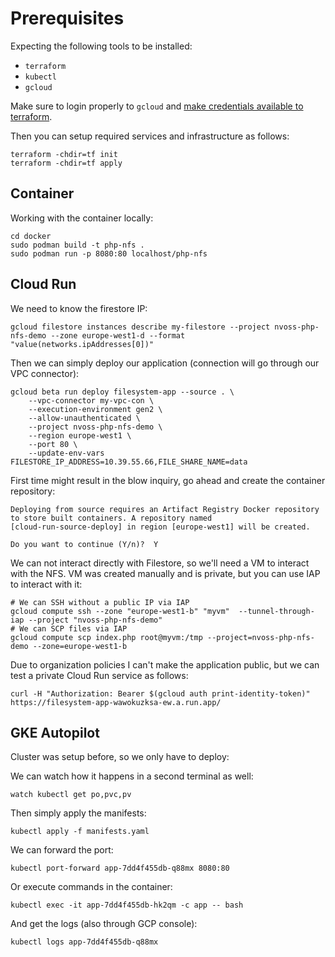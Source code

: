 # Prerequisites

Expecting the following tools to be installed:
* `terraform`
* `kubectl`
* `gcloud`

Make sure to login properly to `gcloud` and [make credentials available to terraform](https://registry.terraform.io/providers/hashicorp/google/latest/docs/guides/getting_started#configuring-the-provider).

Then you can setup required services and infrastructure as follows:
```
terraform -chdir=tf init
terraform -chdir=tf apply
```

## Container

Working with the container locally:

```
cd docker
sudo podman build -t php-nfs .
sudo podman run -p 8080:80 localhost/php-nfs
```

## Cloud Run

We need to know the firestore IP:
```
gcloud filestore instances describe my-filestore --project nvoss-php-nfs-demo --zone europe-west1-d --format "value(networks.ipAddresses[0])"
```

Then we can simply deploy our application (connection will go through our VPC connector):
```
gcloud beta run deploy filesystem-app --source . \
    --vpc-connector my-vpc-con \
    --execution-environment gen2 \
    --allow-unauthenticated \
    --project nvoss-php-nfs-demo \
    --region europe-west1 \
    --port 80 \
    --update-env-vars FILESTORE_IP_ADDRESS=10.39.55.66,FILE_SHARE_NAME=data
```

First time might result in the blow inquiry, go ahead and create the container repository:
```
Deploying from source requires an Artifact Registry Docker repository to store built containers. A repository named
[cloud-run-source-deploy] in region [europe-west1] will be created.

Do you want to continue (Y/n)?  Y
```

We can not interact directly with Filestore, so we'll need a VM to interact with the NFS. VM was created manually and is private, but you can use IAP to interact with it:
```
# We can SSH without a public IP via IAP
gcloud compute ssh --zone "europe-west1-b" "myvm"  --tunnel-through-iap --project "nvoss-php-nfs-demo"
# We can SCP files via IAP
gcloud compute scp index.php root@myvm:/tmp --project=nvoss-php-nfs-demo --zone=europe-west1-b
```

Due to organization policies I can't make the application public, but we can test a private Cloud Run service as follows:
```
curl -H "Authorization: Bearer $(gcloud auth print-identity-token)" https://filesystem-app-wawokuzksa-ew.a.run.app/
```

## GKE Autopilot

Cluster was setup before, so we only have to deploy:

We can watch how it happens in a second terminal as well:
```
watch kubectl get po,pvc,pv
```
Then simply apply the manifests:
```
kubectl apply -f manifests.yaml
```
We can forward the port:
```
kubectl port-forward app-7dd4f455db-q88mx 8080:80
```
Or execute commands in the container:
```
kubectl exec -it app-7dd4f455db-hk2qm -c app -- bash
```
And get the logs (also through GCP console):
```
kubectl logs app-7dd4f455db-q88mx
```
